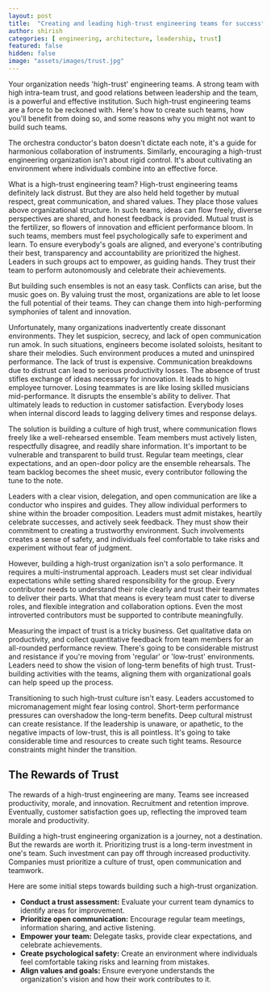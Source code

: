 ```yaml
---
layout: post
title:  "Creating and leading high-trust engineering teams for success"
author: shirish
categories: [ engineering, architecture, leadership, trust]
featured: false
hidden: false
image: "assets/images/trust.jpg"
---
```


Your organization needs 'high-trust' engineering teams. A strong team with high intra-team trust, and good relations between leadership and the team, is a powerful and effective institution. Such high-trust engineering teams are a force to be reckoned with.  Here's how to create such teams, how you'll benefit from doing so, and some reasons why you might not want to build such teams.

The orchestra conductor's baton doesn't dictate each note, it's a guide for harmonious collaboration of instruments. Similarly, encouraging a high-trust engineering organization isn't about rigid control. It's about cultivating an environment where individuals combine into an effective force.

What is a high-trust engineering team? High-trust engineering teams definitely lack distrust. But they are also held held together by mutual respect, great communication, and shared values. They place those values above organizational structure. In such teams, ideas can flow freely, diverse perspectives are shared, and honest feedback is provided. Mutual trust is the fertilizer, so flowers of innovation and efficient performance bloom. In such teams, members must feel psychologically safe to experiment and learn. To ensure everybody's goals are aligned, and everyone's contributing their best, transparency and accountability are prioritized the highest. Leaders in such groups act to empower, as guiding hands. They trust their team to perform autonomously and celebrate their achievements.

But building such ensembles is not an easy task. Conflicts can arise, but the music goes on. By valuing trust the most, organizations are able to let loose the full potential of their teams. They can change them into high-performing symphonies of talent and innovation.

Unfortunately, many organizations inadvertently create dissonant environments. They let suspicion, secrecy, and lack of open communication run amok. In such situations, engineers become isolated soloists, hesitant to share their melodies. Such environment produces a muted and uninspired performance. The lack of trust is expensive. Communication breakdowns due to distrust can lead to serious productivity losses. The absence of trust stifles exchange of ideas necessary for innovation. It leads to high employee turnover. Losing teammates is are like losing skilled musicians mid-performance. It disrupts the ensemble's ability to deliver. That ultimately leads to reduction in customer satisfaction. Everybody loses when internal discord leads to lagging delivery times and response delays. 

The solution is building a culture of high trust, where communication flows freely like a well-rehearsed ensemble. Team members must actively listen, respectfully disagree, and readily share information. It's important to be vulnerable and transparent to build trust. Regular team meetings, clear expectations, and an open-door policy are the ensemble rehearsals. The team backlog becomes the sheet music, every contributor following the tune to the note.

Leaders with a clear vision, delegation, and open communication are like a conductor who inspires and guides. They allow individual performers to shine within the broader composition. Leaders must admit mistakes, heartily celebrate successes, and actively seek feedback. They must show their commitment to creating a trustworthy environment. Such involvements creates a sense of safety, and individuals feel comfortable to take risks and experiment without fear of judgment.

However, building a high-trust organization isn't a solo performance. It requires a multi-instrumental approach. Leaders must set clear individual expectations while setting shared responsibility for the group. Every contributor needs to understand their role clearly and trust their teammates to deliver their parts. What that means is every team must cater to diverse roles, and flexible integration and collaboration options. Even the most introverted contributors must be supported to contribute meaningfully.

Measuring the impact of trust is a tricky business. Get qualitative data on productivity, and collect quantitative feedback from team members for an all-rounded performance review. There's going to be considerable mistrust and resistance if you're moving from 'regular' or 'low-trust' environments. Leaders need to show the vision of long-term benefits of high trust. Trust-building activities with the teams, aligning them with organizational goals can help speed up the process.

Transitioning to such high-trust culture isn't easy. Leaders accustomed to micromanagement might fear losing control. Short-term performance pressures can overshadow the long-term benefits. Deep cultural mistrust can create resistance. If the leadership is unaware, or apathetic, to the negative impacts of low-trust, this is all pointless. It's going to take considerable time and resources to create such tight teams. Resource constraints might hinder the transition. 

## The Rewards of Trust

The rewards of a high-trust engineering are many. Teams see increased productivity, morale, and innovation. Recruitment and retention improve. Eventually, customer satisfaction goes up, reflecting the improved team morale and productivity.

Building a high-trust engineering organization is a journey, not a destination. But the rewards are worth it. Prioritizing trust is  a long-term investment in one's team. Such investment can pay off through increased productivity. Companies must prioritize a culture of trust, open communication and teamwork.

Here are some initial steps towards building such a high-trust organization.

* **Conduct a trust assessment:** Evaluate your current team dynamics to identify areas for improvement. 
* **Prioritize open communication:** Encourage regular team meetings, information sharing, and active listening.
* **Empower your team:** Delegate tasks, provide clear expectations, and celebrate achievements.
* **Create psychological safety:** Create an environment where individuals feel comfortable taking risks and learning from mistakes.
* **Align values and goals:** Ensure everyone understands the organization's vision and how their work contributes to it.
